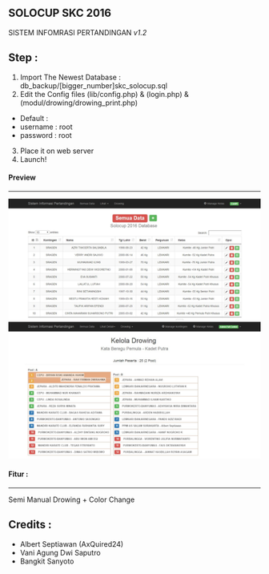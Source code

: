 ## SOLOCUP SKC 2016
SISTEM INFOMRASI PERTANDINGAN *v1.2*

Step :
------
1. Import The Newest Database : db_backup/[bigger_number]skc_solocup.sql
2. Edit the Config files (lib/config.php) & (login.php) & (modul/drowing/drowing_print.php)
  * Default :
  * username : root
  * password : root
3. Place it on web server
4. Launch!

#### Preview
------------
![SKC Solocup 2016 System](https://raw.githubusercontent.com/axquired24/SKC_2016/master/preview/frontpage.jpg "Front Page")
![SKC Solocup 2016 Drowing System](https://raw.githubusercontent.com/axquired24/SKC_2016/master/preview/drowingpage.jpg "Drowing Page")

#### Fitur :
------------
Semi Manual Drowing + Color Change

Credits :
---------
* Albert Septiawan (AxQuired24)
* Vani Agung Dwi Saputro 
* Bangkit Sanyoto
